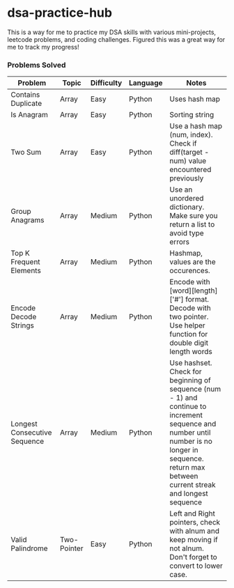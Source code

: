 # dsa-practice-hub
This is a way for me to practice my DSA skills with various mini-projects, leetcode problems, and coding challenges.
Figured this was a great way for me to track my progress!


### Problems Solved
|       Problem      | Topic | Difficulty | Language | Notes |
|--------------------|-------|------------|----------|-------|
| Contains Duplicate | Array |    Easy    |  Python  | Uses hash map |
| Is Anagram | Array |    Easy    |  Python  | Sorting string |
| Two Sum | Array | Easy | Python | Use a hash map (num, index). Check if diff(target - num) value encountered previously |
| Group Anagrams | Array | Medium | Python | Use an unordered dictionary. Make sure you return a list to avoid type errors |
| Top K Frequent Elements | Array | Medium | Python | Hashmap, values are the occurences. |
| Encode Decode Strings | Array | Medium | Python | Encode with [word][length]['#'] format. Decode with two pointer. Use helper function for double digit length words |
| Longest Consecutive Sequence | Array | Medium | Python | Use hashset. Check for beginning of sequence (num - 1) and continue to increment sequence and number until number is no longer in sequence. return max between current streak and longest sequence |
| Valid Palindrome | Two-Pointer | Easy | Python | Left and Right pointers, check with alnum and keep moving if not alnum. Don't forget to convert to lower case. |